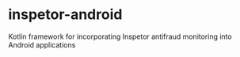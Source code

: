 # inspetor-android
Kotlin framework for incorporating Inspetor antifraud monitoring into Android applications
